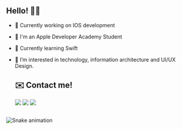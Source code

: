 

##  Hello! 👋🏻

- 🔭 Currently working on IOS development
- 🍎 I'm an Apple Developer Academy Student
- 📝 Currently learning Swift
- 💬 I’m interested in technology, information architecture and UI/UX Design.

  ## ✉️  Contact me! 
  
  <div> 
  <a href = "mailto:thaxzm@gmail.com"><img src="https://img.shields.io/badge/-Gmail-%23333?style=for-the-badge&logo=gmail&logoColor=white" target="_blank"></a>
  <a href="https://www.linkedin.com/in/thaxz" target="_blank"><img src="https://img.shields.io/badge/-LinkedIn-%230077B5?style=for-the-badge&logo=linkedin&logoColor=white" target="_blank"></a> 
  <a href="https://www.behance.net/thaxz" target="_blank"><img src="https://img.shields.io/badge/-Behance-blue?style=for-the-badge&logo=behance&logoColor=white" target="_blank"></a>
    </div>
  
  ##

 ![Snake animation](https://github.com/thaxz/thaxz/blob/output/github-contribution-grid-snake.svg)
    
  
